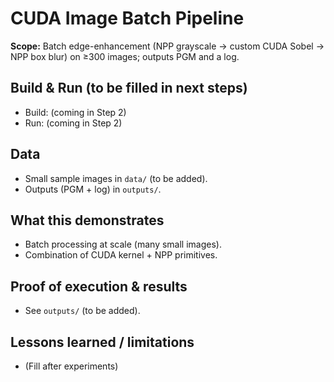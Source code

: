# CUDA Image Batch Pipeline

**Scope:** Batch edge-enhancement (NPP grayscale → custom CUDA Sobel → NPP box blur) on ≥300 images; outputs PGM and a log.

## Build & Run (to be filled in next steps)
- Build: (coming in Step 2)
- Run:   (coming in Step 2)

## Data
- Small sample images in `data/` (to be added).
- Outputs (PGM + log) in `outputs/`.

## What this demonstrates
- Batch processing at scale (many small images).
- Combination of CUDA kernel + NPP primitives.

## Proof of execution & results
- See `outputs/` (to be added).

## Lessons learned / limitations
- (Fill after experiments)
